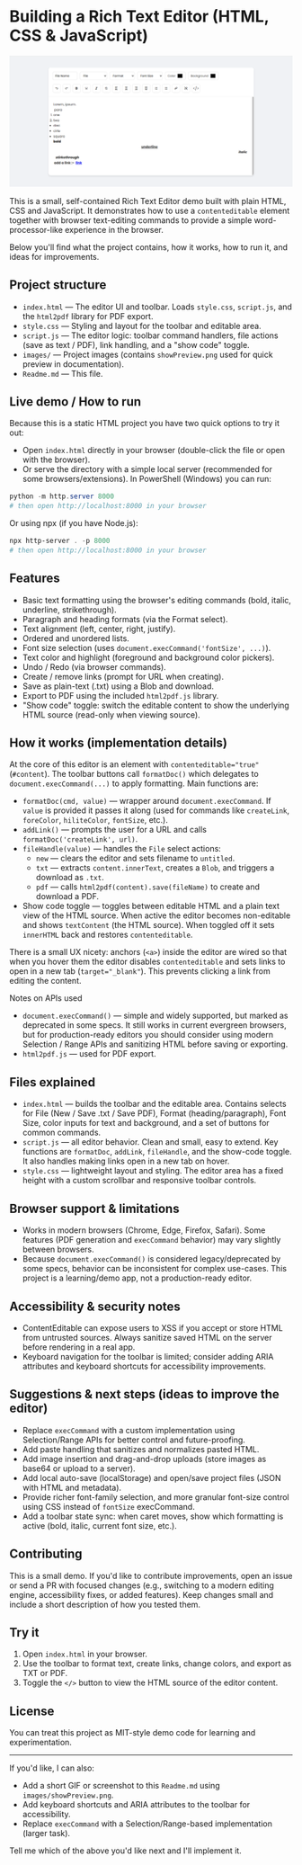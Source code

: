 
# Building a Rich Text Editor (HTML, CSS & JavaScript)

![Preview of the editor](images/showPreview.png)

This is a small, self-contained Rich Text Editor demo built with plain HTML, CSS and JavaScript. It demonstrates how to use a `contenteditable` element together with browser text-editing commands to provide a simple word-processor-like experience in the browser.

Below you'll find what the project contains, how it works, how to run it, and ideas for improvements.

## Project structure

- `index.html` — The editor UI and toolbar. Loads `style.css`, `script.js`, and the `html2pdf` library for PDF export.
- `style.css` — Styling and layout for the toolbar and editable area.
- `script.js` — The editor logic: toolbar command handlers, file actions (save as text / PDF), link handling, and a "show code" toggle.
- `images/` — Project images (contains `showPreview.png` used for quick preview in documentation).
- `Readme.md` — This file.

## Live demo / How to run

Because this is a static HTML project you have two quick options to try it out:

- Open `index.html` directly in your browser (double-click the file or open with the browser).
- Or serve the directory with a simple local server (recommended for some browsers/extensions). In PowerShell (Windows) you can run:

```powershell
python -m http.server 8000
# then open http://localhost:8000 in your browser
```

Or using npx (if you have Node.js):

```powershell
npx http-server . -p 8000
# then open http://localhost:8000 in your browser
```

## Features

- Basic text formatting using the browser's editing commands (bold, italic, underline, strikethrough).
- Paragraph and heading formats (via the Format select).
- Text alignment (left, center, right, justify).
- Ordered and unordered lists.
- Font size selection (uses `document.execCommand('fontSize', ...)`).
- Text color and highlight (foreground and background color pickers).
- Undo / Redo (via browser commands).
- Create / remove links (prompt for URL when creating).
- Save as plain-text (.txt) using a Blob and download.
- Export to PDF using the included `html2pdf.js` library.
- "Show code" toggle: switch the editable content to show the underlying HTML source (read-only when viewing source).

## How it works (implementation details)

At the core of this editor is an element with `contenteditable="true"` (`#content`). The toolbar buttons call `formatDoc()` which delegates to `document.execCommand(...)` to apply formatting. Main functions are:

- `formatDoc(cmd, value)` — wrapper around `document.execCommand`. If `value` is provided it passes it along (used for commands like `createLink`, `foreColor`, `hiliteColor`, `fontSize`, etc.).
- `addLink()` — prompts the user for a URL and calls `formatDoc('createLink', url)`.
- `fileHandle(value)` — handles the `File` select actions:
	- `new` — clears the editor and sets filename to `untitled`.
	- `txt` — extracts `content.innerText`, creates a `Blob`, and triggers a download as `.txt`.
	- `pdf` — calls `html2pdf(content).save(fileName)` to create and download a PDF.
- Show code toggle — toggles between editable HTML and a plain text view of the HTML source. When active the editor becomes non-editable and shows `textContent` (the HTML source). When toggled off it sets `innerHTML` back and restores `contenteditable`.

There is a small UX nicety: anchors (`<a>`) inside the editor are wired so that when you hover them the editor disables `contenteditable` and sets links to open in a new tab (`target="_blank"`). This prevents clicking a link from editing the content.

Notes on APIs used

- `document.execCommand()` — simple and widely supported, but marked as deprecated in some specs. It still works in current evergreen browsers, but for production-ready editors you should consider using modern Selection / Range APIs and sanitizing HTML before saving or exporting.
- `html2pdf.js` — used for PDF export.

## Files explained

- `index.html` — builds the toolbar and the editable area. Contains selects for File (New / Save .txt / Save PDF), Format (heading/paragraph), Font Size, color inputs for text and background, and a set of buttons for common commands.
- `script.js` — all editor behavior. Clean and small, easy to extend. Key functions are `formatDoc`, `addLink`, `fileHandle`, and the show-code toggle. It also handles making links open in a new tab on hover.
- `style.css` — lightweight layout and styling. The editor area has a fixed height with a custom scrollbar and responsive toolbar controls.

## Browser support & limitations

- Works in modern browsers (Chrome, Edge, Firefox, Safari). Some features (PDF generation and `execCommand` behavior) may vary slightly between browsers.
- Because `document.execCommand()` is considered legacy/deprecated by some specs, behavior can be inconsistent for complex use-cases. This project is a learning/demo app, not a production-ready editor.

## Accessibility & security notes

- ContentEditable can expose users to XSS if you accept or store HTML from untrusted sources. Always sanitize saved HTML on the server before rendering in a real app.
- Keyboard navigation for the toolbar is limited; consider adding ARIA attributes and keyboard shortcuts for accessibility improvements.

## Suggestions & next steps (ideas to improve the editor)

- Replace `execCommand` with a custom implementation using Selection/Range APIs for better control and future-proofing.
- Add paste handling that sanitizes and normalizes pasted HTML.
- Add image insertion and drag-and-drop uploads (store images as base64 or upload to a server).
- Add local auto-save (localStorage) and open/save project files (JSON with HTML and metadata).
- Provide richer font-family selection, and more granular font-size control using CSS instead of `fontSize` execCommand.
- Add a toolbar state sync: when caret moves, show which formatting is active (bold, italic, current font size, etc.).

## Contributing

This is a small demo. If you'd like to contribute improvements, open an issue or send a PR with focused changes (e.g., switching to a modern editing engine, accessibility fixes, or added features). Keep changes small and include a short description of how you tested them.

## Try it

1. Open `index.html` in your browser.
2. Use the toolbar to format text, create links, change colors, and export as TXT or PDF.
3. Toggle the `</>` button to view the HTML source of the editor content.

## License

You can treat this project as MIT-style demo code for learning and experimentation.

---

If you'd like, I can also:

- Add a short GIF or screenshot to this `Readme.md` using `images/showPreview.png`.
- Add keyboard shortcuts and ARIA attributes to the toolbar for accessibility.
- Replace `execCommand` with a Selection/Range-based implementation (larger task).

Tell me which of the above you'd like next and I'll implement it.


